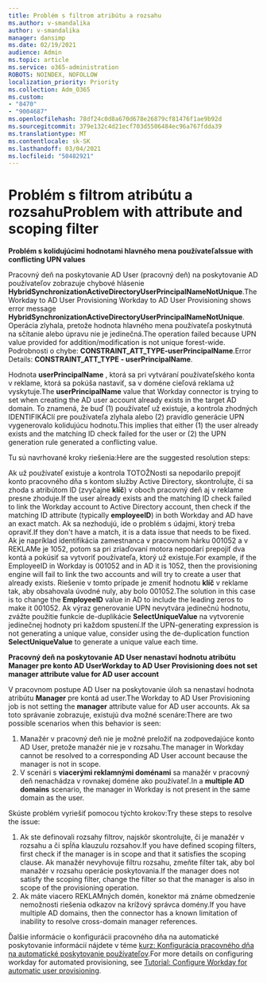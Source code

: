 ```yaml
---
title: Problém s filtrom atribútu a rozsahu
ms.author: v-smandalika
author: v-smandalika
manager: dansimp
ms.date: 02/19/2021
audience: Admin
ms.topic: article
ms.service: o365-administration
ROBOTS: NOINDEX, NOFOLLOW
localization_priority: Priority
ms.collection: Adm_O365
ms.custom:
- "8470"
- "9004687"
ms.openlocfilehash: 78df24c0d8a670d678e26879cf81476f1ae9b92d
ms.sourcegitcommit: 379e132c4d21ecf703d5506484ec96a767fdda39
ms.translationtype: MT
ms.contentlocale: sk-SK
ms.lasthandoff: 03/04/2021
ms.locfileid: "50482921"
---
```

# <a name="problem-with-attribute-and-scoping-filter"></a><span data-ttu-id="ea29a-102">Problém s filtrom atribútu a rozsahu</span><span class="sxs-lookup"><span data-stu-id="ea29a-102">Problem with attribute and scoping filter</span></span>

<span data-ttu-id="ea29a-103">**Problém s kolidujúcimi hodnotami hlavného mena používateľa**</span><span class="sxs-lookup"><span data-stu-id="ea29a-103">**Issue with conflicting UPN values**</span></span>

<span data-ttu-id="ea29a-104">Pracovný deň na poskytovanie AD User (pracovný deň) na poskytovanie AD používateľov zobrazuje chybové hlásenie **HybridSynchronizationActiveDirectoryUserPrincipalNameNotUnique**.</span><span class="sxs-lookup"><span data-stu-id="ea29a-104">The Workday to AD User Provisioning Workday to AD User Provisioning shows error message **HybridSynchronizationActiveDirectoryUserPrincipalNameNotUnique**.</span></span> <span data-ttu-id="ea29a-105">Operácia zlyhala, pretože hodnota hlavného mena používateľa poskytnutá na sčítanie alebo úpravu nie je jedinečná.</span><span class="sxs-lookup"><span data-stu-id="ea29a-105">The operation failed because UPN value provided for addition/modification is not unique forest-wide.</span></span> <span data-ttu-id="ea29a-106">Podrobnosti o chybe: **CONSTRAINT_ATT_TYPE-userPrincipalName**.</span><span class="sxs-lookup"><span data-stu-id="ea29a-106">Error Details: **CONSTRAINT_ATT_TYPE - userPrincipalName**.</span></span>

<span data-ttu-id="ea29a-107">Hodnota **userPrincipalName** , ktorá sa pri vytváraní používateľského konta v reklame, ktorá sa pokúša nastaviť, sa v doméne cieľová reklama už vyskytuje.</span><span class="sxs-lookup"><span data-stu-id="ea29a-107">The **userPrincipalName** value that Workday connector is trying to set when creating the AD user account already exists in the target AD domain.</span></span> <span data-ttu-id="ea29a-108">To znamená, že buď (1) používateľ už existuje, a kontrola zhodných IDENTIFIKÁCIí pre používateľa zlyhala alebo (2) pravidlo generácie UPN vygenerovalo kolidujúcu hodnotu.</span><span class="sxs-lookup"><span data-stu-id="ea29a-108">This implies that either (1) the user already exists and the matching ID check failed for the user or (2) the UPN generation rule generated a conflicting value.</span></span>

<span data-ttu-id="ea29a-109">Tu sú navrhované kroky riešenia:</span><span class="sxs-lookup"><span data-stu-id="ea29a-109">Here are the suggested resolution steps:</span></span>

<span data-ttu-id="ea29a-110">Ak už používateľ existuje a kontrola TOTOŽNosti sa nepodarilo prepojiť konto pracovného dňa s kontom služby Active Directory, skontrolujte, či sa zhoda s atribútom ID (zvyčajne **klíč**) v oboch pracovný deň aj v reklame presne zhoduje.</span><span class="sxs-lookup"><span data-stu-id="ea29a-110">If the user already exists and the matching ID check failed to link the Workday account to Active Directory account, then check if the matching ID attribute (typically **employeeID**) in both Workday and AD have an exact match.</span></span> <span data-ttu-id="ea29a-111">Ak sa nezhodujú, ide o problém s údajmi, ktorý treba opraviť.</span><span class="sxs-lookup"><span data-stu-id="ea29a-111">If they don't have a match, it is a data issue that needs to be fixed.</span></span> <span data-ttu-id="ea29a-112">Ak je napríklad identifikácia zamestnanca v pracovnom hárku 001052 a v REKLAMe je 1052, potom sa pri zriaďovaní motora nepodarí prepojiť dva kontá a pokúsiť sa vytvoriť používateľa, ktorý už existuje.</span><span class="sxs-lookup"><span data-stu-id="ea29a-112">For example, if the EmployeeID in Workday is 001052 and in AD it is 1052, then the provisioning engine will fail to link the two accounts and will try to create a user that already exists.</span></span> <span data-ttu-id="ea29a-113">Riešenie v tomto prípade je zmeniť hodnotu **klíč** v reklame tak, aby obsahovala úvodné nuly, aby bolo 001052.</span><span class="sxs-lookup"><span data-stu-id="ea29a-113">The solution in this case is to change the **EmployeeID** value in AD to include the leading zeros to make it 001052.</span></span>
<span data-ttu-id="ea29a-114">Ak výraz generovanie UPN nevytvára jedinečnú hodnotu, zvážte použitie funkcie de-duplikácie **SelectUniqueValue** na vytvorenie jedinečnej hodnoty pri každom spustení.</span><span class="sxs-lookup"><span data-stu-id="ea29a-114">If the UPN-generating expression is not generating a unique value, consider using the de-duplication function **SelectUniqueValue** to generate a unique value each time.</span></span>

<span data-ttu-id="ea29a-115">**Pracovný deň na poskytovanie AD User nenastaví hodnotu atribútu Manager pre konto AD User**</span><span class="sxs-lookup"><span data-stu-id="ea29a-115">**Workday to AD User Provisioning does not set manager attribute value for AD user account**</span></span>

<span data-ttu-id="ea29a-116">V pracovnom postupe AD User na poskytovanie úloh sa nenastaví hodnota atribútu **Manager** pre kontá ad user.</span><span class="sxs-lookup"><span data-stu-id="ea29a-116">The Workday to AD User Provisioning job is not setting the **manager** attribute value for AD user accounts.</span></span> <span data-ttu-id="ea29a-117">Ak sa toto správanie zobrazuje, existujú dva možné scenáre:</span><span class="sxs-lookup"><span data-stu-id="ea29a-117">There are two possible scenarios when this behavior is seen:</span></span>

1. <span data-ttu-id="ea29a-118">Manažér v pracovný deň nie je možné preložiť na zodpovedajúce konto AD User, pretože manažér nie je v rozsahu.</span><span class="sxs-lookup"><span data-stu-id="ea29a-118">The manager in Workday cannot be resolved to a corresponding AD User account because the manager is not in scope.</span></span>
2. <span data-ttu-id="ea29a-119">V scenári s **viacerými reklamnými doménami** sa manažér v pracovný deň nenachádza v rovnakej doméne ako používateľ.</span><span class="sxs-lookup"><span data-stu-id="ea29a-119">In a **multiple AD domains** scenario, the manager in Workday is not present in the same domain as the user.</span></span>

<span data-ttu-id="ea29a-120">Skúste problém vyriešiť pomocou týchto krokov:</span><span class="sxs-lookup"><span data-stu-id="ea29a-120">Try these steps to resolve the issue:</span></span>

1. <span data-ttu-id="ea29a-121">Ak ste definovali rozsahy filtrov, najskôr skontrolujte, či je manažér v rozsahu a či spĺňa klauzulu rozsahov.</span><span class="sxs-lookup"><span data-stu-id="ea29a-121">If you have defined scoping filters, first check if the manager is in scope and that it satisfies the scoping clause.</span></span> <span data-ttu-id="ea29a-122">Ak manažér nevyhovuje filtru rozsahu, zmeňte filter tak, aby bol manažér v rozsahu operácie poskytovania.</span><span class="sxs-lookup"><span data-stu-id="ea29a-122">If the manager does not satisfy the scoping filter, change the filter so that the manager is also in scope of the provisioning operation.</span></span>
2. <span data-ttu-id="ea29a-123">Ak máte viacero REKLAMných domén, konektor má známe obmedzenie nemožnosti riešenia odkazov na krížový správca domény.</span><span class="sxs-lookup"><span data-stu-id="ea29a-123">If you have multiple AD domains, then the connector has a known limitation of inability to resolve cross-domain manager references.</span></span>

<span data-ttu-id="ea29a-124">Ďalšie informácie o konfigurácii pracovného dňa na automatické poskytovanie informácií nájdete v téme [kurz: Konfigurácia pracovného dňa na automatické poskytovanie používateľov](https://docs.microsoft.com/azure/active-directory/saas-apps/workday-inbound-tutorial).</span><span class="sxs-lookup"><span data-stu-id="ea29a-124">For more details on configuring workday for automated provisioning, see [Tutorial: Configure Workday for automatic user provisioning](https://docs.microsoft.com/azure/active-directory/saas-apps/workday-inbound-tutorial).</span></span>













